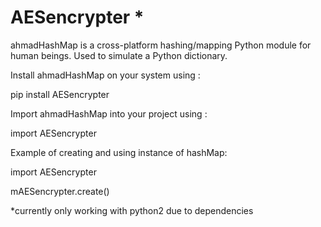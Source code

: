 AESencrypter *
=========

ahmadHashMap is a cross-platform hashing/mapping Python module for human beings. Used to simulate a Python dictionary.


Install ahmadHashMap on your system using :

pip install AESencrypter

Import ahmadHashMap into your project using :

import AESencrypter

Example of creating and using instance of hashMap:

 import AESencrypter



 mAESencrypter.create()
 

*currently only working with python2 due to dependencies
